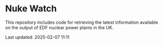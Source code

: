 # Nuke Watch

This repository includes code for retrieving the latest information available on the output of EDF nuclear power plants in the UK.

Last updated: 2025-02-07 11:11